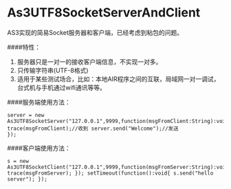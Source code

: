 As3UTF8SocketServerAndClient
============================

AS3实现的简易Socket服务器和客户端，已经考虑到粘包的问题。

####特性：
1. 服务器只是一对一的接收客户端信息，不实现一对多。
1. 只传输字符串(UTF-8格式)
1. 适用于某些测试场合，比如：本地AIR程序之间的互联，局域网一对一调试，台式机与手机通过wifi通讯等等。


####服务端使用方法：
<code><pre>server = new As3UTF8SocketServer("127.0.0.1",9999,function(msgFromClient:String):void{
		trace(msgFromClient);//收到
		server.send("Welcome");//发送
});</pre></code>


####客户端使用方法：
<code><pre>s = new As3UTF8SocketClient("127.0.0.1",9999,function(msgFromServer:String):void{
	trace(msgFromServer);
});
setTimeout(function():void{
	s.send("hello server");
});
</pre></code>

